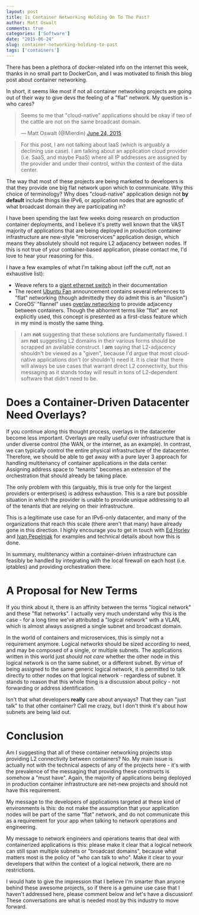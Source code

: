 ```yaml
---
layout: post
title: Is Container Networking Holding On To The Past?
author: Matt Oswalt
comments: true
categories: ['Software']
date: "2015-06-24"
slug: container-networking-holding-to-past
tags: ['containers']
---
```



There has been a plethora of docker-related info on the internet this week, thanks in no small part to DockerCon, and I was motivated to finish this blog post about container networking.

In short, it seems like most if not all container networking projects are going out of their way to give devs the feeling of a "flat" network. My question is - who cares?

<blockquote class="twitter-tweet" lang="en"><p lang="en" dir="ltr">Seems to me that &quot;cloud-native&quot; applications should be okay if two of the cattle are not on the same broadcast domain.</p>&mdash; Matt Oswalt (@Mierdin) <a href="https://twitter.com/Mierdin/status/613553938374090752">June 24, 2015</a></blockquote>
<script async src="//platform.twitter.com/widgets.js" charset="utf-8"></script>

> For this post, I am not talking about IaaS (which is arguably a declining use case). I am talking about an application cloud provider (i.e. SaaS, and maybe PaaS) where all IP addresses are assigned by the provider and under their control, within the context of the data center.

The way that most of these projects are being marketed to developers is that they provide one big flat network upon which to communicate. Why this choice of terminology? Why does "cloud-native" application design not **by default** include things like IPv6, or application nodes that are agnostic of what broadcast domain they are participating in?

I have been spending the last few weeks doing research on production container deployments, and I believe it's pretty well known that the VAST majority of applications that are being deployed in production container infrastructure are new-style "microservices" application design, which means they absolutely should not require L2 adjacency between nodes. If this is not true of your container-based application, please contact me, I'd love to hear your reasoning for this.

I have a few examples of what I'm talking about (off the cuff, not an exhaustive list):

- Weave refers to a [giant ethernet switch](http://docs.weave.works/weave/latest_release/features.html) in their documentation
- The recent [Ubuntu Fan](https://wiki.ubuntu.com/FanNetworking) announcement contains several references to "flat" networking (though admittedly they do admit this is an "illusion")
- CoreOS' "flannel" uses [overlay networking](https://coreos.com/docs/cluster-management/setup/flannel-config/) to provide adjacency between containers. Though the abhorrent terms like "flat" are not explicitly used, this concept is presented as a first-class feature which in my mind is mostly the same thing.

> I am **not** suggesting that these solutions are fundamentally flawed. I am **not** suggesting L2 domains in their various forms should be scrapped an available construct. I **am** saying that L2-adjacency shouldn't be viewed as a "given", because I'd argue that most cloud-native applications don't (or shouldn't) need it. It is clear that there will always be use cases that warrant direct L2 connectivity, but this messaging as it stands today will result in tons of L2-dependent software that didn't need to be.


# Does a Container-Driven Datacenter Need Overlays?

If you continue along this thought process, overlays in the datacenter become less important. Overlays are really useful over infrastructure that is under diverse control (the WAN, or the internet, as an example). In contrast, we can typically control the entire physical infrastructure of the datacenter. Therefore, we should be able to get away with a pure layer 3 approach for handling multitenancy of container applications in the data center. Assigning address space to "tenants" becomes an extension of the orchestration that should already be taking place.

The only problem with this (arguably, this is true only for the largest providers or enterprises) is address exhaustion. This is a rare but possible situation in which the provider is unable to provide unique addressing to all of the tenants that are relying on their infrastructure.

This is a legitimate use case for an IPv6-only datacenter, and many of the organizations that reach this scale (there aren't that many) have already gone in this direction. I highly encourage you to get in touch with [Ed Horley](https://twitter.com/ehorley) and [Ivan Pepelnjak](https://twitter.com/ioshints) for examples and technical details about how this is done.

In summary, multitenancy within a container-driven infrastructure can feasibly be handled by integrating with the local firewall on each host (i.e. iptables) and providing orchestration there. 


# A Proposal for New Terms

If you think about it, there is an affinity between the terms "logical network" and these "flat networks". I actually very much understand why this is the case - for a long time we've attributed a "logical network" with a VLAN, which is almost always assigned a single subnet and broadcast domain. 

In the world of containers and microservices, this is simply not a requirement anymore. Logical networks should be sized according to need, and may be composed of a single, or multiple subnets. The applications written in this world just _should not care_ whether the other node in this logical network is on the same subnet, or a different subnet. By virtue of being assigned to the same generic logical network, it is permitted to talk directly to other nodes on that logical network - regardless of subnet. It stands to reason that this whole thing is a discussion about policy - not forwarding or address identification.

Isn't that what developers **really** care about anyways? That they can "just talk" to that other container? Call me crazy, but I don't think it's about how subnets are being laid out.

# Conclusion

Am I suggesting that all of these container networking projects stop providing L2 connectivity between containers? No. My main issue is actually not with the technical aspects of any of the projects here - it's with the prevalence of the messaging that providing these constructs is somehow a "must have". Again, the majority of applications being deployed in production container infrastructure are net-new projects and should not have this requirement.

My message to the developers of applications targeted at these kind of environments is this: do not make the assumption that your application nodes will be part of the same "flat" network, and do not communicate this as a requirement for your app when talking to network operations and engineering.

My message to network engineers and operations teams that deal with containerized applications is this: please make it clear that a logical network can still span multiple subnets or "broadcast domains", because what matters most is the policy of "who can talk to who". Make it clear to your developers that within the context of a logical network, there are no restrictions.

I would hate to give the impression that I believe I'm smarter than anyone behind these awesome projects, so if there is a genuine use case that I haven't addressed here, please comment below and let's have a discussion! These conversations are what is needed most by this industry to move forward.
